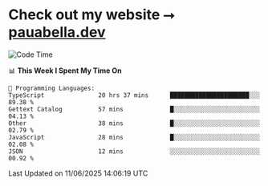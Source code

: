 # Check out my website ⭢ [pauabella.dev](https://pauabella.dev)

<!--START_SECTION:waka-->
![Code Time](http://img.shields.io/badge/Code%20Time-4%2C520%20hrs%2012%20mins-blue)

📊 **This Week I Spent My Time On** 

```text
💬 Programming Languages: 
TypeScript               20 hrs 37 mins      ██████████████████████░░░   89.38 % 
Gettext Catalog          57 mins             █░░░░░░░░░░░░░░░░░░░░░░░░   04.13 % 
Other                    38 mins             █░░░░░░░░░░░░░░░░░░░░░░░░   02.79 % 
JavaScript               28 mins             █░░░░░░░░░░░░░░░░░░░░░░░░   02.08 % 
JSON                     12 mins             ░░░░░░░░░░░░░░░░░░░░░░░░░   00.92 % 
```


 Last Updated on 11/06/2025 14:06:19 UTC
<!--END_SECTION:waka-->
